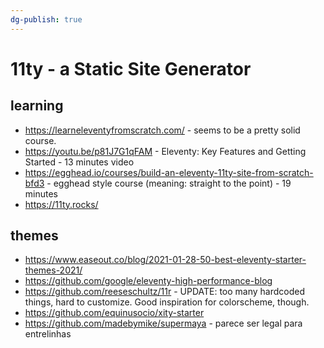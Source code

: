 ```yaml
---
dg-publish: true
---
```

# 11ty - a Static Site Generator

## learning

- <https://learneleventyfromscratch.com/> - seems to be a pretty solid course.
- <https://youtu.be/p81J7G1qFAM> - Eleventy: Key Features and Getting Started - 13 minutes video
- <https://egghead.io/courses/build-an-eleventy-11ty-site-from-scratch-bfd3> - egghead style course (meaning: straight to the point) - 19 minutes
- <https://11ty.rocks/>

## themes

- <https://www.easeout.co/blog/2021-01-28-50-best-eleventy-starter-themes-2021/>
- <https://github.com/google/eleventy-high-performance-blog>
- <https://github.com/reeseschultz/11r> - UPDATE: too many hardcoded things, hard to customize. Good inspiration for colorscheme, though.
- <https://github.com/equinusocio/xity-starter>
- <https://github.com/madebymike/supermaya> - parece ser legal para entrelinhas

